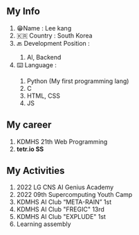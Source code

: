 <h2> My Info </h2>
<ol>
  <li>😁Name : Lee kang </li>
  <li>🇰🇷 Country : South Korea</li>
  <li>🔙 Development Position : </li>
  <ol> 
    <li> Al, Backend</li>
  </ol>
  <li>⌨️ Language :</li>
  <ol>
    <li>Python (My first programming lang)</li>
    <li>C</li>
    <li>HTML, CSS</li>
    <li>JS</li>
  </ol>
  </ol>
  
  <h2>My career</h2>
  <ol>
  <li>KDMHS 21th Web Programming</li>
  <li> <b>tetr.io SS</b></li>
  </ol>
  
  <h2>My Activities</h2>
  <ol>
  <li>2022 LG CNS AI Genius Academy</li>
  <li>2022 09th Supercomputing Youth Camp</li>
  <li>KDMHS AI Club “META-RAIN” 1st</li>
  <li>KDMHS AI Club "FREGIC" 13rd</li>
  <li>KDMHS AI Club "EXPLUDE" 1st</li>
  <li>Learning assembly</li>
  </ol>
